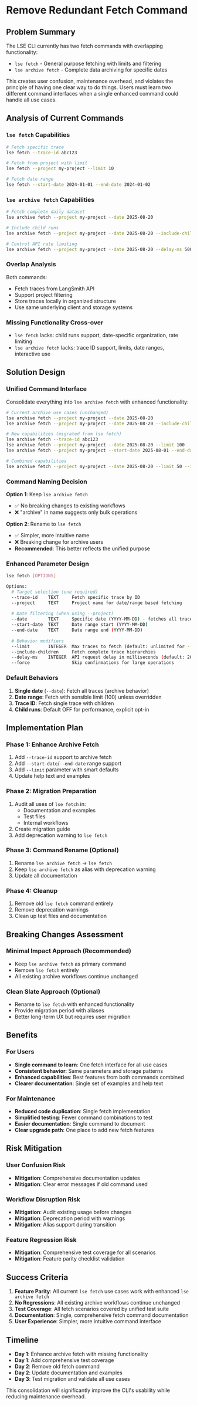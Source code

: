 # Remove Redundant Fetch Command

## Problem Summary

The LSE CLI currently has two fetch commands with overlapping functionality:
- `lse fetch` - General purpose fetching with limits and filtering
- `lse archive fetch` - Complete data archiving for specific dates

This creates user confusion, maintenance overhead, and violates the principle of having one clear way to do things. Users must learn two different command interfaces when a single enhanced command could handle all use cases.

## Analysis of Current Commands

### `lse fetch` Capabilities
```bash
# Fetch specific trace
lse fetch --trace-id abc123

# Fetch from project with limit
lse fetch --project my-project --limit 10

# Fetch date range
lse fetch --start-date 2024-01-01 --end-date 2024-01-02
```

### `lse archive fetch` Capabilities  
```bash
# Fetch complete daily dataset
lse archive fetch --project my-project --date 2025-08-20

# Include child runs
lse archive fetch --project my-project --date 2025-08-20 --include-children

# Control API rate limiting
lse archive fetch --project my-project --date 2025-08-20 --delay-ms 500
```

### Overlap Analysis
Both commands:
- Fetch traces from LangSmith API
- Support project filtering
- Store traces locally in organized structure
- Use same underlying client and storage systems

### Missing Functionality Cross-over
- `lse fetch` lacks: child runs support, date-specific organization, rate limiting
- `lse archive fetch` lacks: trace ID support, limits, date ranges, interactive use

## Solution Design

### Unified Command Interface

Consolidate everything into `lse archive fetch` with enhanced functionality:

```bash
# Current archive use cases (unchanged)
lse archive fetch --project my-project --date 2025-08-20
lse archive fetch --project my-project --date 2025-08-20 --include-children

# New capabilities (migrated from lse fetch)
lse archive fetch --trace-id abc123
lse archive fetch --project my-project --date 2025-08-20 --limit 100
lse archive fetch --project my-project --start-date 2025-08-01 --end-date 2025-08-31

# Combined capabilities
lse archive fetch --project my-project --date 2025-08-20 --limit 50 --include-children
```

### Command Naming Decision

**Option 1**: Keep `lse archive fetch` 
- ✅ No breaking changes to existing workflows
- ❌ "archive" in name suggests only bulk operations

**Option 2**: Rename to `lse fetch`
- ✅ Simpler, more intuitive name
- ❌ Breaking change for archive users
- **Recommended**: This better reflects the unified purpose

### Enhanced Parameter Design

```bash
lse fetch [OPTIONS]

Options:
  # Target selection (one required)
  --trace-id    TEXT     Fetch specific trace by ID
  --project     TEXT     Project name for date/range based fetching
  
  # Date filtering (when using --project)
  --date        TEXT     Specific date (YYYY-MM-DD) - fetches all traces
  --start-date  TEXT     Date range start (YYYY-MM-DD)  
  --end-date    TEXT     Date range end (YYYY-MM-DD)
  
  # Behavior modifiers
  --limit       INTEGER  Max traces to fetch (default: unlimited for --date, 100 for ranges)
  --include-children     Fetch complete trace hierarchies
  --delay-ms    INTEGER  API request delay in milliseconds (default: 200)
  --force                Skip confirmations for large operations
```

### Default Behaviors

1. **Single date** (`--date`): Fetch all traces (archive behavior)
2. **Date range**: Fetch with sensible limit (100) unless overridden
3. **Trace ID**: Fetch single trace with children
4. **Child runs**: Default OFF for performance, explicit opt-in

## Implementation Plan

### Phase 1: Enhance Archive Fetch
1. Add `--trace-id` support to archive fetch
2. Add `--start-date`/`--end-date` range support  
3. Add `--limit` parameter with smart defaults
4. Update help text and examples

### Phase 2: Migration Preparation
1. Audit all uses of `lse fetch` in:
   - Documentation and examples
   - Test files
   - Internal workflows
2. Create migration guide
3. Add deprecation warning to `lse fetch`

### Phase 3: Command Rename (Optional)
1. Rename `lse archive fetch` → `lse fetch`
2. Keep `lse archive fetch` as alias with deprecation warning
3. Update all documentation

### Phase 4: Cleanup
1. Remove old `lse fetch` command entirely
2. Remove deprecation warnings
3. Clean up test files and documentation

## Breaking Changes Assessment

### Minimal Impact Approach (Recommended)
- Keep `lse archive fetch` as primary command
- Remove `lse fetch` entirely
- All existing archive workflows continue unchanged

### Clean Slate Approach (Optional)
- Rename to `lse fetch` with enhanced functionality
- Provide migration period with aliases
- Better long-term UX but requires user migration

## Benefits

### For Users
- **Single command to learn**: One fetch interface for all use cases
- **Consistent behavior**: Same parameters and storage patterns
- **Enhanced capabilities**: Best features from both commands combined
- **Clearer documentation**: Single set of examples and help text

### For Maintenance  
- **Reduced code duplication**: Single fetch implementation
- **Simplified testing**: Fewer command combinations to test
- **Easier documentation**: Single command to document
- **Clear upgrade path**: One place to add new fetch features

## Risk Mitigation

### User Confusion Risk
- **Mitigation**: Comprehensive documentation updates
- **Mitigation**: Clear error messages if old command used

### Workflow Disruption Risk
- **Mitigation**: Audit existing usage before changes
- **Mitigation**: Deprecation period with warnings
- **Mitigation**: Alias support during transition

### Feature Regression Risk
- **Mitigation**: Comprehensive test coverage for all scenarios
- **Mitigation**: Feature parity checklist validation

## Success Criteria

1. **Feature Parity**: All current `lse fetch` use cases work with enhanced `lse archive fetch`
2. **No Regressions**: All existing archive workflows continue unchanged
3. **Test Coverage**: All fetch scenarios covered by unified test suite
4. **Documentation**: Single, comprehensive fetch command documentation
5. **User Experience**: Simpler, more intuitive command interface

## Timeline

- **Day 1**: Enhance archive fetch with missing functionality
- **Day 1**: Add comprehensive test coverage
- **Day 2**: Remove old fetch command
- **Day 2**: Update documentation and examples
- **Day 3**: Test migration and validate all use cases

This consolidation will significantly improve the CLI's usability while reducing maintenance overhead.